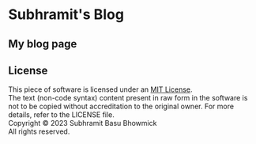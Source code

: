 # Subhramit's Blog
## My blog page
## License
This piece of software is licensed under an [MIT License](https://opensource.org/licenses/MIT). <br>
The text (non-code syntax) content present in raw form in the software is not to be copied without accreditation to the original owner. For more details, refer to the LICENSE file. <br>
Copyright © 2023 Subhramit Basu Bhowmick <br>
All rights reserved.
